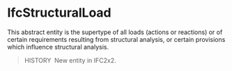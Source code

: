 IfcStructuralLoad
=================

This abstract entity is the supertype of all loads (actions or reactions) or of certain requirements resulting from structural analysis, or certain provisions which influence structural analysis.

> HISTORY&nbsp; New entity in IFC2x2.
